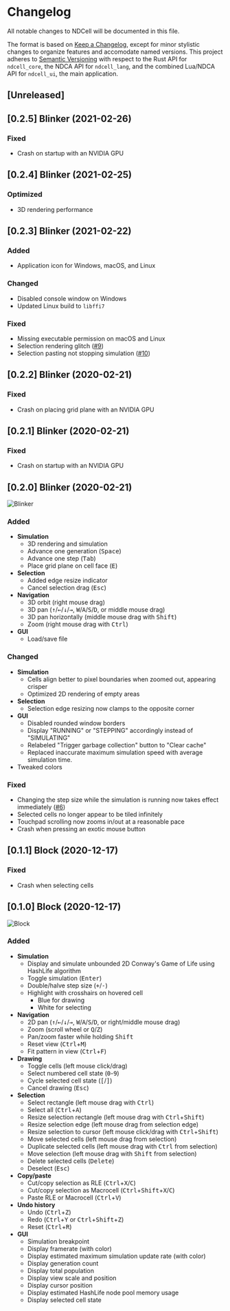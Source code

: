 # Changelog

All notable changes to NDCell will be documented in this file.

The format is based on [Keep a Changelog](https://keepachangelog.com/en/1.0.0/), except for minor stylistic changes to organize features and accomodate named versions. This project adheres to [Semantic Versioning](https://semver.org/spec/v2.0.0.html) with respect to the Rust API for `ndcell_core`, the NDCA API for `ndcell_lang`, and the combined Lua/NDCA API for `ndcell_ui`, the main application.

## [Unreleased]

## [0.2.5] Blinker (2021-02-26)

### Fixed

- Crash on startup with an NVIDIA GPU

## [0.2.4] Blinker (2021-02-25)

### Optimized

- 3D rendering performance

## [0.2.3] Blinker (2021-02-22)

### Added

- Application icon for Windows, macOS, and Linux

### Changed

- Disabled console window on Windows
- Updated Linux build to `libffi7`

### Fixed

- Missing executable permission on macOS and Linux
- Selection rendering glitch ([#9][i9])
- Selection pasting not stopping simulation ([#10][i10])

[i9]: https://github.com/HactarCE/NDCell/issues/9
[i10]: https://github.com/HactarCE/NDCell/issues/10

## [0.2.2] Blinker (2020-02-21)

### Fixed

- Crash on placing grid plane with an NVIDIA GPU

## [0.2.1] Blinker (2020-02-21)

### Fixed

- Crash on startup with an NVIDIA GPU

## [0.2.0] Blinker (2020-02-21)

![Blinker](https://user-images.githubusercontent.com/6060305/108616710-f3316780-73dd-11eb-858f-1cda97cad993.png)

### Added

- **Simulation**
  - 3D rendering and simulation
  - Advance one generation (<kbd>Space</kbd>)
  - Advance one step (<kbd>Tab</kbd>)
  - Place grid plane on cell face (<kbd>E</kbd>)
- **Selection**
  - Added edge resize indicator
  - Cancel selection drag (<kbd>Esc</kbd>)
- **Navigation**
  - 3D orbit (right mouse drag)
  - 3D pan (<kbd>↑</kbd>/<kbd>←</kbd>/<kbd>↓</kbd>/<kbd>→</kbd>, <kbd>W</kbd>/<kbd>A</kbd>/<kbd>S</kbd>/<kbd>D</kbd>, or middle mouse drag)
  - 3D pan horizontally (middle mouse drag with <kbd>Shift</kbd>)
  - Zoom (right mouse drag with <kbd>Ctrl</kbd>)
- **GUI**
  - Load/save file

### Changed

- **Simulation**
  - Cells align better to pixel boundaries when zoomed out, appearing crisper
  - Optimized 2D rendering of empty areas
- **Selection**
  - Selection edge resizing now clamps to the opposite corner
- **GUI**
  - Disabled rounded window borders
  - Display "RUNNING" or "STEPPING" accordingly instead of "SIMULATING"
  - Relabeled "Trigger garbage collection" button to "Clear cache"
  - Replaced inaccurate maximum simulation speed with average simulation time.
- Tweaked colors

### Fixed

- Changing the step size while the simulation is running now takes effect immediately ([#6][i6])
- Selected cells no longer appear to be tiled infinitely
- Touchpad scrolling now zooms in/out at a reasonable pace
- Crash when pressing an exotic mouse button

[i6]: https://github.com/HactarCE/NDCell/issues/6

## [0.1.1] Block (2020-12-17)

### Fixed

- Crash when selecting cells

## [0.1.0] Block (2020-12-17)

![Block](https://user-images.githubusercontent.com/6060305/102452302-21727f80-4008-11eb-891d-6a2ac2bd410f.png)

### Added

- **Simulation**
  - Display and simulate unbounded 2D Conway's Game of Life using HashLife algorithm
  - Toggle simulation (<kbd>Enter</kbd>)
  - Double/halve step size (<kbd>+</kbd>/<kbd>-</kbd>)
  - Highlight with crosshairs on hovered cell
    - Blue for drawing
    - White for selecting
- **Navigation**
  - 2D pan (<kbd>↑</kbd>/<kbd>←</kbd>/<kbd>↓</kbd>/<kbd>→</kbd>, <kbd>W</kbd>/<kbd>A</kbd>/<kbd>S</kbd>/<kbd>D</kbd>, or right/middle mouse drag)
  - Zoom (scroll wheel or <kbd>Q</kbd>/<kbd>Z</kbd>)
  - Pan/zoom faster while holding <kbd>Shift</kbd>
  - Reset view (<kbd>Ctrl</kbd>+<kbd>M</kbd>)
  - Fit pattern in view (<kbd>Ctrl</kbd>+<kbd>F</kbd>)
- **Drawing**
  - Toggle cells (left mouse click/drag)
  - Select numbered cell state (<kbd>0</kbd>-<kbd>9</kbd>)
  - Cycle selected cell state (<kbd>[</kbd>/<kbd>]</kbd>)
  - Cancel drawing (<kbd>Esc</kbd>)
- **Selection**
  - Select rectangle (left mouse drag with <kbd>Ctrl</kbd>)
  - Select all (<kbd>Ctrl</kbd>+<kbd>A</kbd>)
  - Resize selection rectangle (left mouse drag with <kbd>Ctrl</kbd>+<kbd>Shift</kbd>)
  - Resize selection edge (left mouse drag from selection edge)
  - Resize selection to cursor (left mouse click/drag with <kbd>Ctrl</kbd>+<kbd>Shift</kbd>)
  - Move selected cells (left mouse drag from selection)
  - Duplicate selected cells (left mouse drag with <kbd>Ctrl</kbd> from selection)
  - Move selection (left mouse drag with <kbd>Shift</kbd> from selection)
  - Delete selected cells (<kbd>Delete</kbd>)
  - Deselect (<kbd>Esc</kbd>)
- **Copy/paste**
  - Cut/copy selection as RLE (<kbd>Ctrl</kbd>+<kbd>X</kbd>/<kbd>C</kbd>)
  - Cut/copy selection as Macrocell (<kbd>Ctrl</kbd>+<kbd>Shift</kbd>+<kbd>X</kbd>/<kbd>C</kbd>)
  - Paste RLE or Macrocell (<kbd>Ctrl</kbd>+<kbd>V</kbd>)
- **Undo history**
  - Undo (<kbd>Ctrl</kbd>+<kbd>Z</kbd>)
  - Redo (<kbd>Ctrl</kbd>+<kbd>Y</kbd> or <kbd>Ctrl</kbd>+<kbd>Shift</kbd>+<kbd>Z</kbd>)
  - Reset (<kbd>Ctrl</kbd>+<kbd>R</kbd>)
- **GUI**
  - Simulation breakpoint
  - Display framerate (with color)
  - Display estimated maximum simulation update rate (with color)
  - Display generation count
  - Display total population
  - Display view scale and position
  - Display cursor position
  - Display estimated HashLife node pool memory usage
  - Display selected cell state
